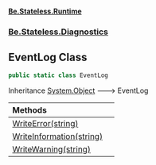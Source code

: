 #### [Be.Stateless.Runtime](README.md 'README')
### [Be.Stateless.Diagnostics](Be.Stateless.Diagnostics.md 'Be.Stateless.Diagnostics')

## EventLog Class

```csharp
public static class EventLog
```

Inheritance [System.Object](https://docs.microsoft.com/en-us/dotnet/api/System.Object 'System.Object') &#129106; EventLog

| Methods | |
| :--- | :--- |
| [WriteError(string)](EventLog.WriteError(string).md 'Be.Stateless.Diagnostics.EventLog.WriteError(string)') | |
| [WriteInformation(string)](EventLog.WriteInformation(string).md 'Be.Stateless.Diagnostics.EventLog.WriteInformation(string)') | |
| [WriteWarning(string)](EventLog.WriteWarning(string).md 'Be.Stateless.Diagnostics.EventLog.WriteWarning(string)') | |
